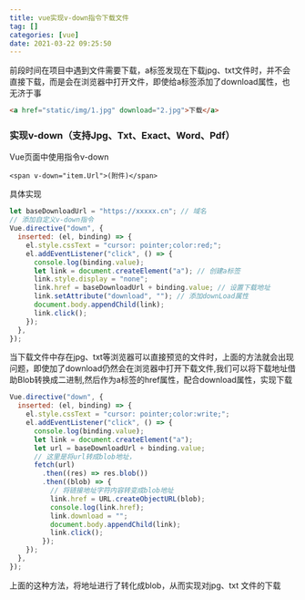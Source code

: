 ```yaml
---
title: vue实现v-down指令下载文件
tag: []
categories: [vue]
date: 2021-03-22 09:25:50
---
```


前段时间在项目中遇到文件需要下载，a标签发现在下载jpg、txt文件时，并不会直接下载，而是会在浏览器中打开文件，即使给a标签添加了download属性，也无济于事

```html
<a href="static/img/1.jpg" download="2.jpg">下载</a>
```

### 实现v-down（支持Jpg、Txt、Exact、Word、Pdf）

Vue页面中使用指令v-down

```vue
<span v-down="item.Url">(附件)</span>
```

具体实现

```js
let baseDownloadUrl = "https://xxxxx.cn"; // 域名
// 添加自定义v-down指令
Vue.directive("down", {
  inserted: (el, binding) => {
    el.style.cssText = "cursor: pointer;color:red;";
    el.addEventListener("click", () => {
      console.log(binding.value);
      let link = document.createElement("a"); // 创建a标签
      link.style.display = "none";
      link.href = baseDownloadUrl + binding.value; // 设置下载地址
      link.setAttribute("download", ""); // 添加downLoad属性
      document.body.appendChild(link);
      link.click();
    });
  },
});

```

当下载文件中存在jpg、txt等浏览器可以直接预览的文件时，上面的方法就会出现问题，即使加了download仍然会在浏览器中打开下载文件,我们可以将下载地址借助Blob转换成二进制,然后作为a标签的href属性，配合download属性，实现下载

```js
Vue.directive("down", {
  inserted: (el, binding) => {
    el.style.cssText = "cursor: pointer;color:write;";
    el.addEventListener("click", () => {
      console.log(binding.value);
      let link = document.createElement("a");
      let url = baseDownloadUrl + binding.value;
      // 这里是将url转成blob地址，
      fetch(url)
        .then((res) => res.blob())
        .then((blob) => {
          // 将链接地址字符内容转变成blob地址
          link.href = URL.createObjectURL(blob);
          console.log(link.href);
          link.download = "";
          document.body.appendChild(link);
          link.click();
        });
    });
  },
});

```

上面的这种方法，将地址进行了转化成blob，从而实现对jpg、txt 文件的下载